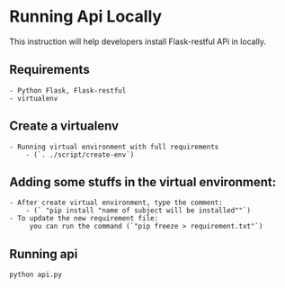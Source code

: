 # Running Api Locally #

This instruction will help developers install Flask-restful APi
in locally.

## Requirements ##
	- Python Flask, Flask-restful
	- virtualenv

## Create a virtualenv ##
	- Running virtual environment with full requirements
 		- (`. ./script/create-env`)

## Adding some stuffs in the virtual environment: ##
	- After create virtual environment, type the comment:
		- (` "pip install "name of subject will be installed""`)
	- To update the new requirement file:
		 you can run the command (`"pip freeze > requirement.txt"`)

## Running api ##
	python api.py


